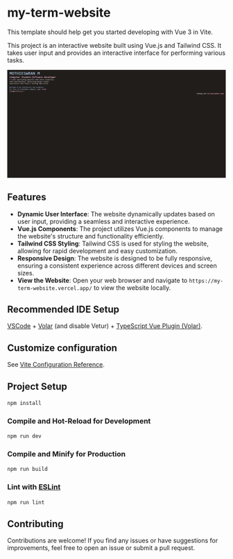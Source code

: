 # my-term-website

This template should help get you started developing with Vue 3 in Vite.


This project is an interactive website built using Vue.js and Tailwind CSS. It takes user input and provides an interactive interface for performing various tasks.

![terminal](image/term.png)

## Features

- **Dynamic User Interface**: The website dynamically updates based on user input, providing a seamless and interactive experience.
- **Vue.js Components**: The project utilizes Vue.js components to manage the website's structure and functionality efficiently.
- **Tailwind CSS Styling**: Tailwind CSS is used for styling the website, allowing for rapid development and easy customization.
- **Responsive Design**: The website is designed to be fully responsive, ensuring a consistent experience across different devices and screen sizes.
- **View the Website**: Open your web browser and navigate to `https://my-term-website.vercel.app/` to view the website locally.

## Recommended IDE Setup

[VSCode](https://code.visualstudio.com/) + [Volar](https://marketplace.visualstudio.com/items?itemName=Vue.volar) (and disable Vetur) + [TypeScript Vue Plugin (Volar)](https://marketplace.visualstudio.com/items?itemName=Vue.vscode-typescript-vue-plugin).

## Customize configuration

See [Vite Configuration Reference](https://vitejs.dev/config/).

## Project Setup

```sh
npm install
```

### Compile and Hot-Reload for Development

```sh
npm run dev
```

### Compile and Minify for Production

```sh
npm run build
```

### Lint with [ESLint](https://eslint.org/)

```sh
npm run lint
```

## Contributing

Contributions are welcome! If you find any issues or have suggestions for improvements, feel free to open an issue or submit a pull request.


